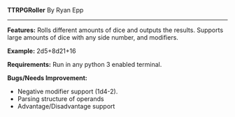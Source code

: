 **TTRPGRoller**
By Ryan Epp

---
**Features:**
Rolls different amounts of dice and outputs the results.
Supports large amounts of dice with any side number, and modifiers.

**Example:**
2d5+8d21+16

**Requirements:**
Run in any python 3 enabled terminal.

**Bugs/Needs Improvement:**
- Negative modifier support (1d4-2).
- Parsing structure of operands
- Advantage/Disadvantage support